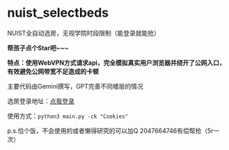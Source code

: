 # nuist_selectbeds
NUIST全自动选房，无视学院时段限制（能登录就能抢）

**帮孩子点个Star吧~~~**

**特点：使用WebVPN方式请求api，完全模拟真实用户浏览器并绕开了公网入口，有效避免公网带宽不足造成的卡顿**

主要代码由Gemini撰写，GPT完善不同楼层的情况

选房登录地址：[点我登录](https://client.vpn.nuist.edu.cn/http/webvpnf798bff316e8cb600a95f8a16f827ac1/login/freshman)

使用方式：`python3 main.py -ck "Cookies"`

p.s.恰个饭，不会使用的或者懒得研究的可以加Q 2047664746有偿帮抢（5r一次）
